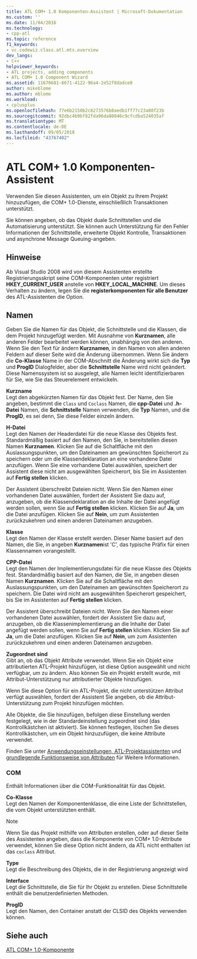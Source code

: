```yaml
---
title: ATL COM+ 1.0 Komponenten-Assistent | Microsoft-Dokumentation
ms.custom: ''
ms.date: 11/04/2016
ms.technology:
- cpp-atl
ms.topic: reference
f1_keywords:
- vc.codewiz.class.atl.mts.overview
dev_langs:
- C++
helpviewer_keywords:
- ATL projects, adding components
- ATL COM+ 1.0 Component Wizard
ms.assetid: 11670681-8671-4122-96a4-2e52f8dadce0
author: mikeblome
ms.author: mblome
ms.workload:
- cplusplus
ms.openlocfilehash: 77e6b2150b2c8273576b8aedb1ff77c23a80f23b
ms.sourcegitcommit: 92dbc4b9bf82fda96da80846c9cfcdba524035af
ms.translationtype: MT
ms.contentlocale: de-DE
ms.lasthandoff: 09/05/2018
ms.locfileid: "43767402"
---
```

# <a name="atl-com-10-component-wizard"></a>ATL COM+ 1.0 Komponenten-Assistent

Verwenden Sie diesen Assistenten, um ein Objekt zu Ihrem Projekt hinzuzufügen, die COM+ 1.0-Dienste, einschließlich Transaktionen unterstützt.

Sie können angeben, ob das Objekt duale Schnittstellen und die Automatisierung unterstützt. Sie können auch Unterstützung für den Fehler Informationen der Schnittstelle, erweiterte Objekt Kontrolle, Transaktionen und asynchrone Message Queuing-angeben.

## <a name="remarks"></a>Hinweise

Ab Visual Studio 2008 wird von diesem Assistenten erstellte Registrierungsskript seine COM-Komponenten unter registriert **HKEY_CURRENT_USER** anstelle von **HKEY_LOCAL_MACHINE**. Um dieses Verhalten zu ändern, legen Sie die **registerkomponenten für alle Benutzer** des ATL-Assistenten die Option.

## <a name="names"></a>Namen

Geben Sie die Namen für das Objekt, die Schnittstelle und die Klassen, die dem Projekt hinzugefügt werden. Mit Ausnahme von **Kurznamen**, alle anderen Felder bearbeitet werden können, unabhängig von den anderen. Wenn Sie den Text für ändern **Kurznamen**, in den Namen von allen anderen Feldern auf dieser Seite wird die Änderung übernommen. Wenn Sie ändern die **Co-Klasse** Name in der COM-Abschnitt die Änderung wirkt sich die **Typ** und **ProgID** Dialogfelder, aber die **Schnittstelle** Name wird nicht geändert. Diese Namenssystem ist so ausgelegt, alle Namen leicht identifizierbaren für Sie, wie Sie das Steuerelement entwickeln.

**Kurzname**  
Legt den abgekürzten Namen für das Objekt fest. Der Name, den Sie angeben, bestimmt die `Class` und `Coclass` Namen, die **cpp-Datei** und **.h-Datei** Namen, die **Schnittstelle** Namen verwenden, die **Typ** Namen, und die **ProgID**, es sei denn, Sie diese Felder einzeln ändern.

**H-Datei**  
Legt den Namen der Headerdatei für die neue Klasse des Objekts fest. Standardmäßig basiert auf den Namen, den Sie, in bereitstellen diesen Namen **Kurznamen**. Klicken Sie auf die Schaltfläche mit den Auslassungspunkten, um den Dateinamen am gewünschten Speicherort zu speichern oder um die Klassendeklaration an eine vorhandene Datei anzufügen. Wenn Sie eine vorhandene Datei auswählen, speichert der Assistent diese nicht am ausgewählten Speicherort, bis Sie im Assistenten auf **Fertig stellen** klicken.

Der Assistent überschreibt Dateien nicht. Wenn Sie den Namen einer vorhandenen Datei auswählen, fordert der Assistent Sie dazu auf, anzugeben, ob die Klassendeklaration an die Inhalte der Datei angefügt werden sollen, wenn Sie auf **Fertig stellen** klicken. Klicken Sie auf **Ja**, um die Datei anzufügen. Klicken Sie auf **Nein**, um zum Assistenten zurückzukehren und einen anderen Dateinamen anzugeben.

**Klasse**  
Legt den Namen der Klasse erstellt werden. Dieser Name basiert auf den Namen, die Sie, in angeben **Kurznamen**ist 'C', das typische Präfix für einen Klassennamen vorangestellt.

**CPP-Datei**  
Legt den Namen der Implementierungsdatei für die neue Klasse des Objekts fest. Standardmäßig basiert auf den Namen, die Sie, in angeben diesen Namen **Kurznamen**. Klicken Sie auf die Schaltfläche mit den Auslassungspunkten, um den Dateinamen am gewünschten Speicherort zu speichern. Die Datei wird nicht am ausgewählten Speicherort gespeichert, bis Sie im Assistenten auf **Fertig stellen** klicken.

Der Assistent überschreibt Dateien nicht. Wenn Sie den Namen einer vorhandenen Datei auswählen, fordert der Assistent Sie dazu auf, anzugeben, ob die Klassenimplementierung an die Inhalte der Datei angefügt werden sollen, wenn Sie auf **Fertig stellen** klicken. Klicken Sie auf **Ja**, um die Datei anzufügen. Klicken Sie auf **Nein**, um zum Assistenten zurückzukehren und einen anderen Dateinamen anzugeben.

**Zugeordnet sind**  
Gibt an, ob das Objekt Attribute verwendet. Wenn Sie ein Objekt eine attributierten ATL-Projekt hinzufügen, ist diese Option ausgewählt und nicht verfügbar, um zu ändern. Also können Sie ein Projekt erstellt wurde, mit Attribut-Unterstützung nur attributierter Objekte hinzufügen.

Wenn Sie diese Option für ein ATL-Projekt, die nicht unterstützen Attribut verfügt auswählen, fordert der Assistent Sie angeben, ob die Attribut-Unterstützung zum Projekt hinzufügen möchten.

Alle Objekte, die Sie hinzufügen, befolgen diese Einstellung werden festgelegt, wie in der Standardeinstellung zugeordnet sind (das Kontrollkästchen ist aktiviert). Sie können festlegen, löschen Sie dieses Kontrollkästchen, um ein Objekt hinzuzufügen, die keine Attribute verwendet.

Finden Sie unter [Anwendungseinstellungen, ATL-Projektassistenten](../../atl/reference/application-settings-atl-project-wizard.md) und [grundlegende Funktionsweise von Attributen](../../windows/basic-mechanics-of-attributes.md) für Weitere Informationen.

### <a name="com"></a>COM

Enthält Informationen über die COM-Funktionalität für das Objekt.

**Co-Klasse**  
Legt den Namen der Komponentenklasse, die eine Liste der Schnittstellen, die vom Objekt unterstützten enthält.

> [!NOTE]
>  Wenn Sie das Projekt mithilfe von Attributen erstellen, oder auf dieser Seite des Assistenten angeben, dass die Komponente von COM+ 1.0-Attribute verwendet, können Sie diese Option nicht ändern, da ATL nicht enthalten ist das `coclass` Attribut.

**Type**  
Legt die Beschreibung des Objekts, die in der Registrierung angezeigt wird

**Interface**  
Legt die Schnittstelle, die Sie für Ihr Objekt zu erstellen. Diese Schnittstelle enthält die benutzerdefinierten Methoden.

**ProgID**  
Legt den Namen, den Container anstatt der CLSID des Objekts verwenden können.

## <a name="see-also"></a>Siehe auch

[ATL COM+ 1.0-Komponente](../../atl/reference/adding-an-atl-com-plus-1-0-component.md)

